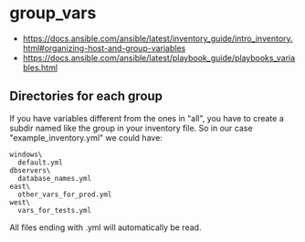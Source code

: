 # group_vars

  * https://docs.ansible.com/ansible/latest/inventory_guide/intro_inventory.html#organizing-host-and-group-variables
  * https://docs.ansible.com/ansible/latest/playbook_guide/playbooks_variables.html

## Directories for each group
If you have variables different from the ones in "all", you have to create a subdir named like the group in your inventory file. So in our case "example_inventory.yml" we could have:
```
windows\
  default.yml
dbservers\
  database_names.yml
east\
  other_vars_for_prod.yml
west\
  vars_for_tests.yml
```
All files ending with .yml will automatically be read.
